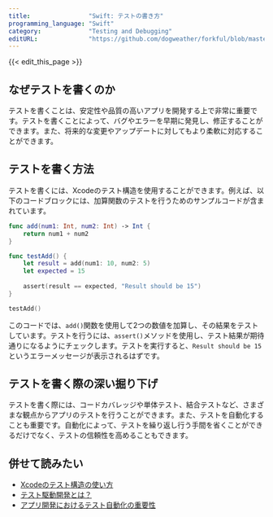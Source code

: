 ```yaml
---
title:                "Swift: テストの書き方"
programming_language: "Swift"
category:             "Testing and Debugging"
editURL:              "https://github.com/dogweather/forkful/blob/master/content/ja/swift/writing-tests.md"
---
```


{{< edit_this_page >}}

## なぜテストを書くのか

テストを書くことは、安定性や品質の高いアプリを開発する上で非常に重要です。テストを書くことによって、バグやエラーを早期に発見し、修正することができます。また、将来的な変更やアップデートに対してもより柔軟に対応することができます。

## テストを書く方法

テストを書くには、Xcodeのテスト構造を使用することができます。例えば、以下のコードブロックには、加算関数のテストを行うためのサンプルコードが含まれています。

```Swift
func add(num1: Int, num2: Int) -> Int {
    return num1 + num2
}

func testAdd() {
    let result = add(num1: 10, num2: 5)
    let expected = 15
        
    assert(result == expected, "Result should be 15")
}

testAdd()
```

このコードでは、`add()`関数を使用して2つの数値を加算し、その結果をテストしています。テストを行うには、`assert()`メソッドを使用し、テスト結果が期待通りになるようにチェックします。テストを実行すると、`Result should be 15`というエラーメッセージが表示されるはずです。

## テストを書く際の深い掘り下げ

テストを書く際には、コードカバレッジや単体テスト、結合テストなど、さまざまな観点からアプリのテストを行うことができます。また、テストを自動化することも重要です。自動化によって、テストを繰り返し行う手間を省くことができるだけでなく、テストの信頼性を高めることもできます。

## 併せて読みたい

- [Xcodeのテスト構造の使い方](https://www.appcoda.com/xcode-testing/)
- [テスト駆動開発とは？](https://i-beam.org/2019/12/24/test-driven-development-and-basic-cycle/)
- [アプリ開発におけるテスト自動化の重要性](https://www.isdr.co.jp/blog/future/20170622125443.html)